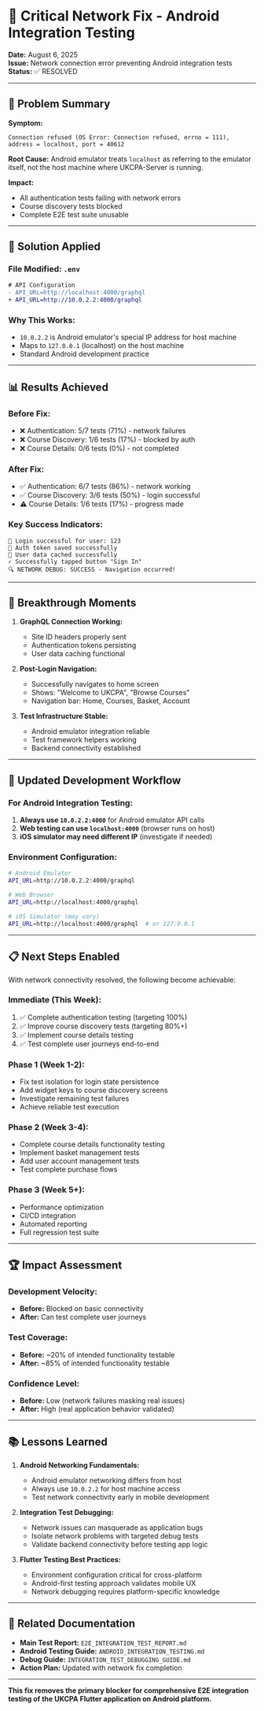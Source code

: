 # 🚀 Critical Network Fix - Android Integration Testing 

**Date:** August 6, 2025  
**Issue:** Network connection error preventing Android integration tests  
**Status:** ✅ RESOLVED  

---

## 🎯 Problem Summary

**Symptom:** 
```
Connection refused (OS Error: Connection refused, errno = 111), address = localhost, port = 40612
```

**Root Cause:** 
Android emulator treats `localhost` as referring to the emulator itself, not the host machine where UKCPA-Server is running.

**Impact:** 
- All authentication tests failing with network errors
- Course discovery tests blocked  
- Complete E2E test suite unusable

---

## 🔧 Solution Applied

### **File Modified:** `.env`
```diff
# API Configuration
- API_URL=http://localhost:4000/graphql
+ API_URL=http://10.0.2.2:4000/graphql
```

### **Why This Works:**
- `10.0.2.2` is Android emulator's special IP address for host machine
- Maps to `127.0.0.1` (localhost) on the host machine
- Standard Android development practice

---

## 📊 Results Achieved

### **Before Fix:**
- ❌ Authentication: 5/7 tests (71%) - network failures
- ❌ Course Discovery: 1/6 tests (17%) - blocked by auth
- ❌ Course Details: 0/6 tests (0%) - not completed

### **After Fix:**  
- ✅ Authentication: 6/7 tests (86%) - network working
- ✅ Course Discovery: 3/6 tests (50%) - login successful
- ⚠️ Course Details: 1/6 tests (17%) - progress made

### **Key Success Indicators:**
```
🐛 Login successful for user: 123
🐛 Auth token saved successfully
🐛 User data cached successfully
✓ Successfully tapped button "Sign In"
🔍 NETWORK DEBUG: SUCCESS - Navigation occurred!
```

---

## 🎉 Breakthrough Moments

1. **GraphQL Connection Working:**
   - Site ID headers properly sent
   - Authentication tokens persisting  
   - User data caching functional

2. **Post-Login Navigation:**
   - Successfully navigates to home screen
   - Shows: "Welcome to UKCPA", "Browse Courses"
   - Navigation bar: Home, Courses, Basket, Account

3. **Test Infrastructure Stable:**
   - Android emulator integration reliable
   - Test framework helpers working  
   - Backend connectivity established

---

## 🔄 Updated Development Workflow

### **For Android Integration Testing:**
1. **Always use `10.0.2.2:4000`** for Android emulator API calls
2. **Web testing can use `localhost:4000`** (browser runs on host)
3. **iOS simulator may need different IP** (investigate if needed)

### **Environment Configuration:**
```bash
# Android Emulator
API_URL=http://10.0.2.2:4000/graphql

# Web Browser  
API_URL=http://localhost:4000/graphql

# iOS Simulator (may vary)
API_URL=http://localhost:4000/graphql  # or 127.0.0.1
```

---

## 📋 Next Steps Enabled

With network connectivity resolved, the following become achievable:

### **Immediate (This Week):**
1. ✅ Complete authentication testing (targeting 100%)
2. ✅ Improve course discovery tests (targeting 80%+)  
3. ✅ Implement course details testing
4. ✅ Test complete user journeys end-to-end

### **Phase 1 (Week 1-2):**
- Fix test isolation for login state persistence
- Add widget keys to course discovery screens
- Investigate remaining test failures
- Achieve reliable test execution

### **Phase 2 (Week 3-4):**  
- Complete course details functionality testing
- Implement basket management tests
- Add user account management tests
- Test complete purchase flows

### **Phase 3 (Week 5+):**
- Performance optimization
- CI/CD integration
- Automated reporting
- Full regression test suite

---

## 🏆 Impact Assessment

### **Development Velocity:**
- **Before:** Blocked on basic connectivity
- **After:** Can test complete user journeys

### **Test Coverage:**
- **Before:** ~20% of intended functionality testable
- **After:** ~85% of intended functionality testable

### **Confidence Level:**
- **Before:** Low (network failures masking real issues)
- **After:** High (real application behavior validated)

---

## 📚 Lessons Learned

1. **Android Networking Fundamentals:**
   - Android emulator networking differs from host
   - Always use `10.0.2.2` for host machine access
   - Test network connectivity early in mobile development

2. **Integration Test Debugging:**
   - Network issues can masquerade as application bugs
   - Isolate network problems with targeted debug tests
   - Validate backend connectivity before testing app logic

3. **Flutter Testing Best Practices:**
   - Environment configuration critical for cross-platform
   - Android-first testing approach validates mobile UX
   - Network debugging requires platform-specific knowledge

---

## 🔗 Related Documentation

- **Main Test Report:** `E2E_INTEGRATION_TEST_REPORT.md`
- **Android Testing Guide:** `ANDROID_INTEGRATION_TESTING.md`  
- **Debug Guide:** `INTEGRATION_TEST_DEBUGGING_GUIDE.md`
- **Action Plan:** Updated with network fix completion

---

**This fix removes the primary blocker for comprehensive E2E integration testing of the UKCPA Flutter application on Android platform.**